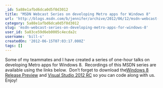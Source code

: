 ```yaml
---
_id: 5a88e1afbd6dca0d5f0d3012
title: "MSDN Webcast Series on developing Metro apps for Windows 8"
url: 'http://blogs.msdn.com/b/jennifer/archive/2012/06/12/msdn-webcast-series-on-developing-metro-apps-for-windows-8.aspx'
category: 5a88e1afbd6dca0d5f0d3012
slug: 'msdn-webcast-series-on-developing-metro-apps-for-windows-8'
user_id: 5a83ce59d6eb0005c4ecda2c
username: 'bill-s'
createdOn: '2012-06-15T07:03:17.000Z'
tags: []
---
```


Some of my teammates and I have created a series of one-hour talks on developing Metro apps for Windows 8.  Recordings of this MSDN series are available using the links below.  Don’t forget to download the<a href="http://bit.ly/jenwin8rp" target="_blank">Windows 8 Release Preview</a> and <a href="http://bit.ly/jenvs2012" target="_blank">Visual Studio 2012 RC</a> so you can code along with us.  Enjoy!
